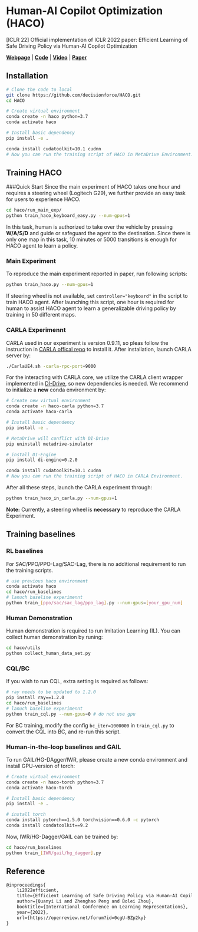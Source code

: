 # Human-AI Copilot Optimization (HACO)

[ICLR 22] Official implementation of ICLR 2022 paper: Efficient Learning of Safe Driving Policy via Human-AI Copilot Optimization

[**Webpage**](https://decisionforce.github.io/HACO/) | 
[**Code**](https://github.com/decisionforce/HACO) | 
[**Video**](https://decisionforce.github.io/HACO/#video) |
[**Paper**](https://openreview.net/pdf?id=0cgU-BZp2ky)


## Installation

```bash
# Clone the code to local
git clone https://github.com/decisionforce/HACO.git
cd HACO

# Create virtual environment
conda create -n haco python=3.7
conda activate haco

# Install basic dependency
pip install -e .

conda install cudatoolkit=10.1 cudnn
# Now you can run the training script of HACO in MetaDrive Environment.
```
## Training HACO

###Quick Start
Since the main experiment of HACO takes one hour and requires a steering wheel (Logitech G29), we further provide an 
easy task for users to experience HACO.
```bash
cd haco/run_main_exp/
python train_haco_keyboard_easy.py --num-gpus=1
```
In this task, human is authorized to take over the vehicle by pressing **W/A/S/D** and guide or safeguard the agent to 
the destination. 
Since there is only one map in this task, 10 minutes or 5000 transitions is enough for HACO agent to learn a policy.

### Main Experiment
To reproduce the main experiment reported in paper, run following scripts:
```bash
python train_haco.py --num-gpus=1
```
If steering wheel is not available, set ```controller="keyboard"``` in the script to train HACO agent. After launching this script,
one hour is required for human to assist HACO agent to learn a generalizable driving policy by training in 50 different maps.

### CARLA Experimennt
CARLA used in our experiment is version 0.9.11, so pleas follow the instruction in 
[CARLA offical repo](https://github.com/carla-simulator/carla) to install it.
After installation, launch CARLA server by:
```bash
./CarlaUE4.sh -carla-rpc-port=9000 
```

For the interacting with CARLA core, we utilize the CARLA client wrapper implemented in [DI-Drive](https://github.com/opendilab/DI-drive), so new dependencies
is needed. We recommend to initialize a **new** conda environment by:
```bash
# Create new virtual environment
conda create -n haco-carla python=3.7
conda activate haco-carla

# Install basic dependency
pip install -e .

# MetaDrive will conflict with DI-Drive
pip uninstall metadrive-simulator 

# install DI-Engine
pip install di-engine=0.2.0

conda install cudatoolkit=10.1 cudnn
# Now you can run the training script of HACO in CARLA Environment.
```
After all these steps, launch the CARLA experiment through:
```bash
python train_haco_in_carla.py --num-gpus=1
```
**Note:** Currently, a steering wheel is **necessary** to reproduce the CARLA Experiment. 


## Training baselines
### RL baselines 
For SAC/PPO/PPO-Lag/SAC-Lag, there is no additional requirement to run the training scripts. 
```bash
# use previous haco environment
conda activate haco  
cd haco/run_baselines
# lanuch baseline experimennt
python train_[ppo/sac/sac_lag/ppo_lag].py --num-gpus=[your_gpu_num]
```

### Human Demonstration
Human demonstration is required to run Imitation Learning (IL). You can collect human demonstration by runing:
```bash
cd haco/utils
python collect_human_data_set.py
```

### CQL/BC
If you wish to run CQL, extra setting is required as follows:
```bash
# ray needs to be updated to 1.2.0
pip install ray==1.2.0
cd haco/run_baselines
# lanuch baseline experimennt
python train_cql.py --num-gpus=0 # do not use gpu
```
For BC training, modify the config ```bc_iter=1000000``` in ```train_cql.py``` to convert the CQL into BC, and re-run this script.  

### Human-in-the-loop baselines and GAIL
To run GAIL/HG-DAgger/IWR, please create a new conda environment and install GPU-version of torch:
```bash
# Create virtual environment
conda create -n haco-torch python=3.7
conda activate haco-torch

# Install basic dependency
pip install -e .

# install torch
conda install pytorch==1.5.0 torchvision==0.6.0 -c pytorch
conda install condatoolkit==9.2
```
Now, IWR/HG-Dagger/GAIL can be trained by:
```bash
cd haco/run_baselines 
python train_[IWR/gail/hg_dagger].py
```




## Reference

```latex
@inproceedings{
    li2022efficient,
    title={Efficient Learning of Safe Driving Policy via Human-AI Copilot Optimization},
    author={Quanyi Li and Zhenghao Peng and Bolei Zhou},
    booktitle={International Conference on Learning Representations},
    year={2022},
    url={https://openreview.net/forum?id=0cgU-BZp2ky}
}
```


